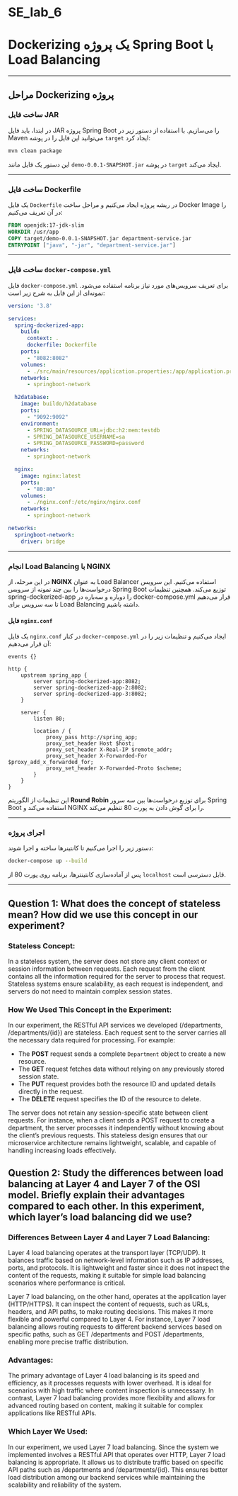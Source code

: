 # SE_lab_6
# Dockerizing یک پروژه Spring Boot با Load Balancing
---

## **مراحل Dockerizing پروژه**

### **ساخت فایل JAR**
در ابتدا، باید فایل JAR پروژه Spring Boot را می‌سازیم. با استفاده از دستور زیر در Maven می‌توانید این فایل را در پوشه `target` ایجاد کرد:

```bash
mvn clean package
```

این دستور یک فایل مانند `demo-0.0.1-SNAPSHOT.jar` در پوشه `target` ایجاد می‌کند.

---

### **ساخت فایل Dockerfile**
یک فایل `Dockerfile` در ریشه پروژه ایجاد می‌کنیم و مراحل ساخت Docker Image را در آن تعریف می‌کنیم:

```dockerfile
FROM openjdk:17-jdk-slim
WORKDIR /usr/app
COPY target/demo-0.0.1-SNAPSHOT.jar department-service.jar
ENTRYPOINT ["java", "-jar", "department-service.jar"]
```
---

### **ساخت فایل `docker-compose.yml`**
فایل `docker-compose.yml` برای تعریف سرویس‌های مورد نیاز برنامه استفاده می‌شود. نمونه‌ای از این فایل به شرح زیر است:

```yaml
version: '3.8'

services:
  spring-dockerized-app:
    build:
      context: .
      dockerfile: Dockerfile
    ports:
      - "8082:8082"
    volumes:
      - ./src/main/resources/application.properties:/app/application.properties
    networks:
      - springboot-network

  h2database:
    image: buildo/h2database
    ports:
      - "9092:9092"
    environment:
      - SPRING_DATASOURCE_URL=jdbc:h2:mem:testdb
      - SPRING_DATASOURCE_USERNAME=sa
      - SPRING_DATASOURCE_PASSWORD=password
    networks:
      - springboot-network

  nginx:
    image: nginx:latest
    ports:
      - "80:80"
    volumes:
      - ./nginx.conf:/etc/nginx/nginx.conf
    networks:
      - springboot-network

networks:
  springboot-network:
    driver: bridge
```

---

### **انجام Load Balancing با NGINX**
در این مرحله، از **NGINX** به عنوان Load Balancer استفاده می‌کنیم. این سرویس درخواست‌ها را بین چند نمونه از سرویس Spring Boot توزیع می‌کند. همچنین تنظیمات spring-dockerized-app را دوباره و سه‌باره در docker-compose.yml قرار می‌دهیم تا سه سرویس برای Load Balancing داشته‌ باشیم.

#### فایل `nginx.conf`
یک فایل `nginx.conf` در کنار `docker-compose.yml` ایجاد می‌کنیم و تنظیمات زیر را در آن قرار می‌دهیم:

```nginx
events {}

http {
    upstream spring_app {
        server spring-dockerized-app:8082;
        server spring-dockerized-app-2:8082;
        server spring-dockerized-app-3:8082;
    }

    server {
        listen 80;

        location / {
            proxy_pass http://spring_app;
            proxy_set_header Host $host;
            proxy_set_header X-Real-IP $remote_addr;
            proxy_set_header X-Forwarded-For $proxy_add_x_forwarded_for;
            proxy_set_header X-Forwarded-Proto $scheme;
        }
    }
}
```

این تنظیمات از الگوریتم **Round Robin** برای توزیع درخواست‌ها بین سه سرور Spring Boot استفاده می‌کند و NGINX را برای گوش دادن به پورت 80 تنظیم می‌کند.

---

### **اجرای پروژه**
دستور زیر را اجرا می‌کنیم تا کانتینرها ساخته و اجرا شوند:

```bash
docker-compose up --build
```
پس از آماده‌سازی کانتینترها، برنامه روی پورت 80 از `localhost` قابل دسترسی است.

---

## Question 1: What does the concept of stateless mean? How did we use this concept in our experiment?

### Stateless Concept:

In a stateless system, the server does not store any client context or session information between requests. Each request from the client contains all the information required for the server to process that request. Stateless systems ensure scalability, as each request is independent, and servers do not need to maintain complex session states.

### How We Used This Concept in the Experiment:

In our experiment, the RESTful API services we developed (/departments, /departments/{id}) are stateless. Each request sent to the server carries all the necessary data required for processing. For example:

- The **POST** request sends a complete `Department` object to create a new resource.
- The **GET** request fetches data without relying on any previously stored session state.
- The **PUT** request provides both the resource ID and updated details directly in the request.
- The **DELETE** request specifies the ID of the resource to delete.

The server does not retain any session-specific state between client requests. For instance, when a client sends a POST request to create a department, the server processes it independently without knowing about the client’s previous requests. This stateless design ensures that our microservice architecture remains lightweight, scalable, and capable of handling increasing loads effectively.

## Question 2: Study the differences between load balancing at Layer 4 and Layer 7 of the OSI model. Briefly explain their advantages compared to each other. In this experiment, which layer’s load balancing did we use?

### Differences Between Layer 4 and Layer 7 Load Balancing:

Layer 4 load balancing operates at the transport layer (TCP/UDP). It balances traffic based on network-level information such as IP addresses, ports, and protocols. It is lightweight and faster since it does not inspect the content of the requests, making it suitable for simple load balancing scenarios where performance is critical.

Layer 7 load balancing, on the other hand, operates at the application layer (HTTP/HTTPS). It can inspect the content of requests, such as URLs, headers, and API paths, to make routing decisions. This makes it more flexible and powerful compared to Layer 4. For instance, Layer 7 load balancing allows routing requests to different backend services based on specific paths, such as GET /departments and POST /departments, enabling more precise traffic distribution.

### Advantages:

The primary advantage of Layer 4 load balancing is its speed and efficiency, as it processes requests with lower overhead. It is ideal for scenarios with high traffic where content inspection is unnecessary. In contrast, Layer 7 load balancing provides more flexibility and allows for advanced routing based on content, making it suitable for complex applications like RESTful APIs.

### Which Layer We Used:

In our experiment, we used Layer 7 load balancing. Since the system we implemented involves a RESTful API that operates over HTTP, Layer 7 load balancing is appropriate. It allows us to distribute traffic based on specific API paths such as /departments and /departments/{id}. This ensures better load distribution among our backend services while maintaining the scalability and reliability of the system.
